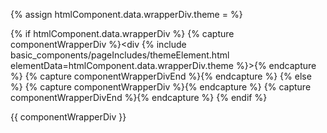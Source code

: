 <!-- DEBUG FILE: html_components/basic_components/pageIncludes/pageComponentsWrapper.html -->

<!--       -->
<!-- ALIAS -->
<!--       -->
{% assign htmlComponent.data.wrapperDiv.theme = %}


 <!--                 -->
<!--  PAGE COMPONENTS WRAPPER -->
<!--                 -->

{% if htmlComponent.data.wrapperDiv %}
   {% capture componentWrapperDiv %}<div {% include basic_components/pageIncludes/themeElement.html elementData=htmlComponent.data.wrapperDiv.theme %}>{% endcapture %}
   {% capture componentWrapperDivEnd %}</div>{% endcapture %}
{% else %}
   {% capture componentWrapperDiv %}{% endcapture %}
   {% capture componentWrapperDivEnd %}{% endcapture %}
{% endif %}

{{ componentWrapperDiv }}

